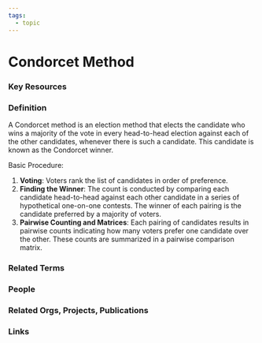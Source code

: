 ```yaml
---
tags:
  - topic
---
```

# Condorcet Method

### Key Resources

### Definition

A Condorcet method is an election method that elects the candidate who wins a majority of the vote in every head-to-head election against each of the other candidates, whenever there is such a candidate. This candidate is known as the Condorcet winner. 

Basic Procedure:

1. **Voting**: Voters rank the list of candidates in order of preference.
2. **Finding the Winner**: The count is conducted by comparing each candidate head-to-head against each other candidate in a series of hypothetical one-on-one contests. The winner of each pairing is the candidate preferred by a majority of voters.
3. **Pairwise Counting and Matrices**: Each pairing of candidates results in pairwise counts indicating how many voters prefer one candidate over the other. These counts are summarized in a pairwise comparison matrix.

### Related Terms

### People

### Related Orgs, Projects, Publications

### Links
